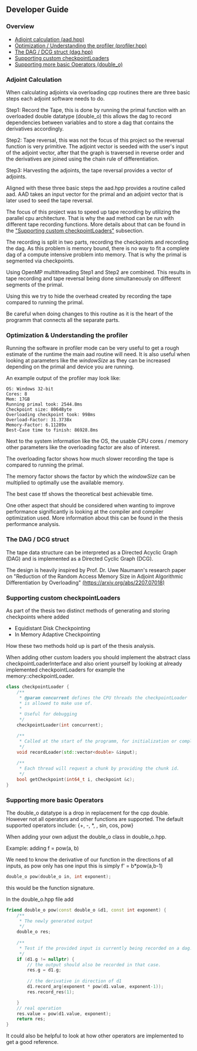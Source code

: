 ## Developer Guide

### Overview

- [Adjoint calculation (aad.hpp)](#adjoint-calculation)
- [Optimization / Understanding the profiler (profiler.hpp)](#optimization-understanding-the-profiler)
- [The DAG / DCG struct (dag.hpp)](#the-dag--dcg-struct)
- [Supporting custom checkpointLoaders](#supporting-custom-checkpointloaders)
- [Supporting more basic Operators (double_o)](#supporting-more-basic-operators)

### Adjoint Calculation

When calculating adjoints via overloading cpp routines there are three basic steps each
adjoint software needs to do.

Step1: Record the Tape, this is done by running the primal function with an overloaded
double datatype (double_o) this allows the dag to record dependencies between
variables and to store a dag that contains the derivatives accordingly.

Step2: Tape reversal, this was not the focus of this project so the reversal function is very
primitive. The adjoint vector is seeded with the user's input of the adjoint vector, after that
the graph is traversed in reverse order and the derivatives are joined using the chain rule of differentiation.

Step3: Harvesting the adjoints, the tape reversal provides a vector of adjoints.

Aligned with these three basic steps the aad.hpp provides a routine called aad. AAD takes 
an input vector for the primal and an adjoint vector that is later used to seed the tape reversal.

The focus of this project was to speed up tape recording by utilizing the parallel cpu architecture.
That is why the aad method can be run with different tape recording functions. More details about that can be found in the ["Supporting custom checkpointLoaders"](#supporting-custom-checkpointloaders) subsection.

The recording is split in two parts, recording the checkpoints and recording the dag.
As this problem is memory bound, there is no way to fit a complete dag of a compute intensive problem
into memory.
That is why the primal is segmented via checkpoints.

Using OpenMP multithreading Step1 and Step2 are combined. This results in tape recording and 
tape reversal being done simultaneously on different segments of the primal.

Using this we try to hide the overhead created by recording the tape compared to running the primal.

Be careful when doing changes to this routine as it is the heart of the programm that connects
all the separate parts.

### Optimization & Understanding the profiler

Running the software in profiler mode can be very useful to get a rough estimate of
the runtime the main aad routine will need. It is also useful when looking at parameters like the
*windowSize* as they can be increased depending on the primal and device you are running.

An example output of the profiler may look like:

```
OS: Windows 32-bit
Cores: 8
Mem: 17GB
Running primal took: 2544.8ms
Checkpoint size: 8064Byte
Overloading checkpoint took: 998ms
Overload-Factor: 31.3738x
Memory-Factor: 6.11289x
Best-Case time to finish: 86928.8ms
```
Next to the system information like the OS, the usable CPU cores / memory other 
parameters like the overloading factor are also of interest.

The overloading factor shows how much slower recording the tape is compared to running the
primal.

The memory factor shows the factor by which the *windowSize* can be multiplied to optimally use the available memory.

The best case ttf shows the theoretical best achievable time.

One other aspect that should be considered when wanting to improve performance significantly is looking at the
compiler and compiler optimization used. More information about this can be found in
the thesis performance analysis.

### The DAG / DCG struct

The tape data structure can be interpreted as a Directed Acyclic Graph (DAG) and is implemented as a
Directed Cyclic Graph (DCG).

The design is heavily inspired by Prof. Dr. Uwe Naumann's
research paper on "Reduction of the Random Access Memory Size in Adjoint Algorithmic Differentiation by Overloading"
[(https://arxiv.org/abs/2207.07018)](https://arxiv.org/abs/2207.07018)

### Supporting custom checkpointLoaders

As part of the thesis two distinct methods of generating and storing checkpoints 
where added

- Equidistant Disk Checkpointing
- In Memory Adaptive Checkpointing

How these two methods hold up is part of the thesis analysis.

When adding other custom loaders you should implement the abstract class checkpointLoaderInterface
and also orient yourself by looking at already implemented checkpointLoaders for example the 
memory::checkpointLoader.

```cpp
class checkpointLoader {
    /**
     * @param concurrent defines the CPU threads the checkpointLoader
     * is allowed to make use of.
     * 
     * Useful for debugging
     */
    checkpointLoader(int concurrent);

    /**
     * Called at the start of the programm, for initialization or complete recording
     */
    void recordLoader(std::vector<double> &input);
    
    /**
     * Each thread will request a chunk by providing the chunk id.
     */
    bool getCheckpoint(int64_t i, checkpoint &c);
}
```

### Supporting more basic Operators 

The double_o datatype is a drop in replacement for the cpp double.
However not all operators and other functions are supported.
The default supported operators include: {+, -, *, \, sin, cos, pow}

When adding your own adjust the double_o class in double_o.hpp.

Example: adding f = pow(a, b)

We need to know the derivative of our function in the directions of
all inputs, as pow only has one input this is simply f' = b*pow(a,b-1) 

```cpp
double_o pow(double_o in, int exponent);
```

this would be the function signature.

In the double_o.hpp file add

```cpp
friend double_o pow(const double_o &d1, const int exponent) {
    /**
     * The newly generated output
     */
    double_o res;
    
    /**
     * Test if the provided input is currently being recorded on a dag.
     */
    if (d1.g != nullptr) {
        // the output should also be recorded in that case.
        res.g = d1.g;
    
        // the derivative in direction of d1
        d1.record_arg(exponent * pow(d1.value, exponent-1));
        res.record_res(1);

    }
    // real operation
    res.value = pow(d1.value, exponent);
    return res;
}
```

It could also be helpful to look at how other operators are implemented to
get a good reference.